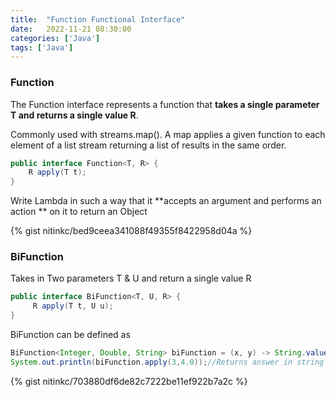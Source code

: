 ```yaml
---
title:  "Function Functional Interface"
date:   2022-11-21 08:30:00
categories: ['Java']
tags: ['Java']
---
```


### Function

The Function interface represents a function that **takes a single parameter T
and returns a single value R**.

Commonly used with streams.map(). A map applies a given function to each element
of a list stream
returning a list of results in the same order.

```java
public interface Function<T, R> {
    R apply(T t);
}
```

Write Lambda in such a way that it **accepts an argument and performs an action
** on it to return an Object

{% gist nitinkc/bed9ceea341088f49355f8422958d04a %}

### BiFunction

Takes in Two parameters T & U and return a single value R

```java
public interface BiFunction<T, U, R> {
     R apply(T t, U u);
}
```

BiFunction can be defined as

```java
BiFunction<Integer, Double, String> biFunction = (x, y) -> String.valueOf(Math.hypot(x, y));
System.out.println(biFunction.apply(3,4.0));//Returns answer in string format
```

{% gist nitinkc/703880df6de82c7222be11ef922b7a2c %}

